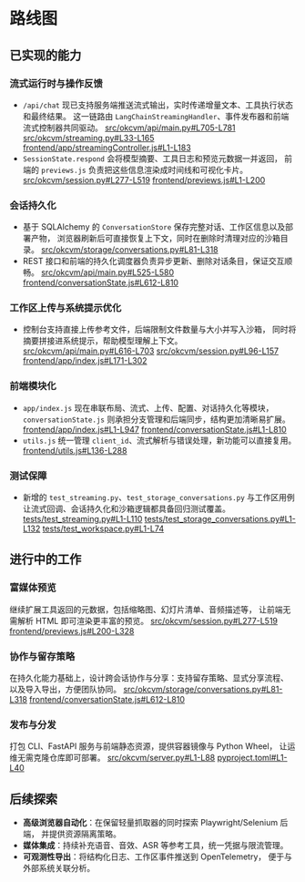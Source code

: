 # 路线图

## 已实现的能力

### 流式运行时与操作反馈
- `/api/chat` 现已支持服务端推送流式输出，实时传递增量文本、工具执行状态和最终结果。
  这一链路由 `LangChainStreamingHandler`、事件发布器和前端流式控制器共同驱动。
  [src/okcvm/api/main.py#L705-L781](./src/okcvm/api/main.py#L705-L781)
  [src/okcvm/streaming.py#L33-L165](./src/okcvm/streaming.py#L33-L165)
  [frontend/app/streamingController.js#L1-L183](./frontend/app/streamingController.js#L1-L183)
- `SessionState.respond` 会将模型摘要、工具日志和预览元数据一并返回，
  前端的 `previews.js` 负责把这些信息渲染成时间线和可视化卡片。
  [src/okcvm/session.py#L277-L519](./src/okcvm/session.py#L277-L519)
  [frontend/previews.js#L1-L200](./frontend/previews.js#L1-L200)

### 会话持久化
- 基于 SQLAlchemy 的 `ConversationStore` 保存完整对话、工作区信息以及部署产物，
  浏览器刷新后可直接恢复上下文，同时在删除时清理对应的沙箱目录。
  [src/okcvm/storage/conversations.py#L81-L318](./src/okcvm/storage/conversations.py#L81-L318)
- REST 接口和前端的持久化调度器负责异步更新、删除对话条目，保证交互顺畅。
  [src/okcvm/api/main.py#L525-L580](./src/okcvm/api/main.py#L525-L580)
  [frontend/conversationState.js#L612-L810](./frontend/conversationState.js#L612-L810)

### 工作区上传与系统提示优化
- 控制台支持直接上传参考文件，后端限制文件数量与大小并写入沙箱，
  同时将摘要拼接进系统提示，帮助模型理解上下文。
  [src/okcvm/api/main.py#L616-L703](./src/okcvm/api/main.py#L616-L703)
  [src/okcvm/session.py#L96-L157](./src/okcvm/session.py#L96-L157)
  [frontend/app/index.js#L171-L302](./frontend/app/index.js#L171-L302)

### 前端模块化
- `app/index.js` 现在串联布局、流式、上传、配置、对话持久化等模块，
  `conversationState.js` 则承担分支管理和后端同步，结构更加清晰易扩展。
  [frontend/app/index.js#L1-L947](./frontend/app/index.js#L1-L947)
  [frontend/conversationState.js#L1-L810](./frontend/conversationState.js#L1-L810)
- `utils.js` 统一管理 `client_id`、流式解析与错误处理，新功能可以直接复用。
  [frontend/utils.js#L136-L288](./frontend/utils.js#L136-L288)

### 测试保障
- 新增的 `test_streaming.py`、`test_storage_conversations.py` 与工作区用例
  让流式回调、会话持久化和沙箱逻辑都具备回归测试覆盖。
  [tests/test_streaming.py#L1-L110](./tests/test_streaming.py#L1-L110)
  [tests/test_storage_conversations.py#L1-L132](./tests/test_storage_conversations.py#L1-L132)
  [tests/test_workspace.py#L1-L74](./tests/test_workspace.py#L1-L74)

## 进行中的工作

### 富媒体预览
继续扩展工具返回的元数据，包括缩略图、幻灯片清单、音频描述等，
让前端无需解析 HTML 即可渲染更丰富的预览。
[src/okcvm/session.py#L277-L519](./src/okcvm/session.py#L277-L519)
[frontend/previews.js#L200-L328](./frontend/previews.js#L200-L328)

### 协作与留存策略
在持久化能力基础上，设计跨会话协作与分享：支持留存策略、显式分享流程、
以及导入导出，方便团队协同。
[src/okcvm/storage/conversations.py#L81-L318](./src/okcvm/storage/conversations.py#L81-L318)
[frontend/conversationState.js#L612-L810](./frontend/conversationState.js#L612-L810)

### 发布与分发
打包 CLI、FastAPI 服务与前端静态资源，提供容器镜像与 Python Wheel，
让运维无需克隆仓库即可部署。
[src/okcvm/server.py#L1-L88](./src/okcvm/server.py#L1-L88)
[pyproject.toml#L1-L40](./pyproject.toml#L1-L40)

## 后续探索

- **高级浏览器自动化**：在保留轻量抓取器的同时探索 Playwright/Selenium 后端，
  并提供资源隔离策略。
- **媒体集成**：持续补充语音、音效、ASR 等参考工具，统一凭据与限流管理。
- **可观测性导出**：将结构化日志、工作区事件推送到 OpenTelemetry，
  便于与外部系统关联分析。
